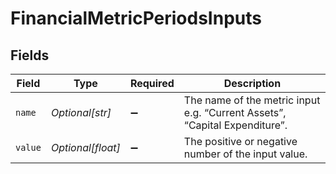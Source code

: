 # FinancialMetricPeriodsInputs


## Fields

| Field                                                                      | Type                                                                       | Required                                                                   | Description                                                                |
| -------------------------------------------------------------------------- | -------------------------------------------------------------------------- | -------------------------------------------------------------------------- | -------------------------------------------------------------------------- |
| `name`                                                                     | *Optional[str]*                                                            | :heavy_minus_sign:                                                         | The name of the metric input e.g. “Current Assets”, “Capital Expenditure”. |
| `value`                                                                    | *Optional[float]*                                                          | :heavy_minus_sign:                                                         | The positive or negative number of the input value.                        |